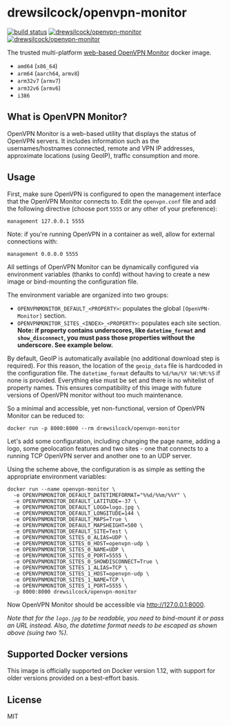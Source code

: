 # drewsilcock/openvpn-monitor

[![build status][github-image]][github-url]
[![drewsilcock/openvpn-monitor][docker-stars-image]][docker-hub-url]  [![drewsilcock/openvpn-monitor][docker-pulls-image]][docker-hub-url]

The trusted multi-platform [web-based OpenVPN Monitor](http://openvpn-monitor.openbytes.ie) docker image.

* `amd64` (`x86_64`)
* `arm64` (`aarch64`, `armv8`)
* `arm32v7` (`armv7`)
* `arm32v6` (`armv6`)
* `i386`

## What is OpenVPN Monitor?

OpenVPN Monitor is a web-based utility that displays the status of OpenVPN servers. It includes information such as the usernames/hostnames connected, remote and VPN IP addresses, approximate locations (using GeoIP), traffic consumption and more.

## Usage

First, make sure OpenVPN is configured to open the management interface that the OpenVPN Monitor connects to. Edit the `openvpn.conf` file and add the following directive (choose port `5555` or any other of your preference):

```
management 127.0.0.1 5555
```

Note: if you're running OpenVPN in a container as well, allow for external connections with:

```
management 0.0.0.0 5555
```

All settings of OpenVPN Monitor can be dynamically configured via environment variables (thanks to confd) without having to create a new image or bind-mounting the configuration file.

The environment variable are organized into two groups:

- `OPENVPNMONITOR_DEFAULT_<PROPERTY>`: populates the global `[OpenVPN-Monitor]` section.
- `OPENVPNMONITOR_SITES_<INDEX>_<PROPERTY>`: populates each site section. **Note: if property contains underscores, like `datetime_format` and `show_disconnect`, you must pass those properties without the underscore. See example below.**

By default, GeoIP is automatically available (no additional download step is required). For this reason, the location of the `geoip_data` file is hardcoded in the configuration file. The `datetime_format` defaults to `%d/%m/%Y %H:%M:%S` if none is provided. Everything else must be set and there is no whitelist of property names. This ensures compatibility of this image with future versions of OpenVPN monitor without too much maintenance.

So a minimal and accessible, yet non-functional, version of OpenVPN Monitor can be reduced to:

```
docker run -p 8000:8000 --rm drewsilcock/openvpn-monitor
```

Let's add some configuration, including changing the page name, adding a logo, some geolocation features and two sites - one that connects to a running TCP OpenVPN server and another one to an UDP server.

Using the scheme above, the configuration is as simple as setting the appropriate environment variables:

```
docker run --name openvpn-monitor \
  -e OPENVPNMONITOR_DEFAULT_DATETIMEFORMAT="%%d/%%m/%%Y" \
  -e OPENVPNMONITOR_DEFAULT_LATITUDE=-37 \
  -e OPENVPNMONITOR_DEFAULT_LOGO=logo.jpg \
  -e OPENVPNMONITOR_DEFAULT_LONGITUDE=144 \
  -e OPENVPNMONITOR_DEFAULT_MAPS=True \
  -e OPENVPNMONITOR_DEFAULT_MAPSHEIGHT=500 \
  -e OPENVPNMONITOR_DEFAULT_SITE=Test \
  -e OPENVPNMONITOR_SITES_0_ALIAS=UDP \
  -e OPENVPNMONITOR_SITES_0_HOST=openvpn-udp \
  -e OPENVPNMONITOR_SITES_0_NAME=UDP \
  -e OPENVPNMONITOR_SITES_0_PORT=5555 \
  -e OPENVPNMONITOR_SITES_0_SHOWDISCONNECT=True \
  -e OPENVPNMONITOR_SITES_1_ALIAS=TCP \
  -e OPENVPNMONITOR_SITES_1_HOST=openvpn-udp \
  -e OPENVPNMONITOR_SITES_1_NAME=TCP \
  -e OPENVPNMONITOR_SITES_1_PORT=5555 \
  -p 8000:8000 drewsilcock/openvpn-monitor
```

Now OpenVPN Monitor should be accessible via http://127.0.0.1:8000.

*Note that for the `logo.jpg` to be readable, you need to bind-mount it or pass an URL instead. Also, the datetime format needs to be escaped as shown above (suing two %).*

## Supported Docker versions

This image is officially supported on Docker version 1.12, with support for older versions provided on a best-effort basis.

## License

MIT

[docker-hub-url]: https://hub.docker.com/r/drewsilcock/openvpn-monitor
[docker-pulls-image]: https://img.shields.io/docker/pulls/drewsilcock/openvpn-monitor.svg?style=flat-square
[docker-stars-image]: https://img.shields.io/docker/stars/drewsilcock/openvpn-monitor.svg?style=flat-square
[github-image]: https://github.com/drewsilcock/docker-openvpn-monitor/workflows/build/badge.svg
[github-url]: https://github.com/drewsilcock/docker-openvpn-monitor/actions
